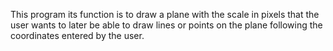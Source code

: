 This program its function is to draw a plane with the scale in pixels that the user wants to later 
be able to draw lines or points on the plane following the coordinates entered by the user.
